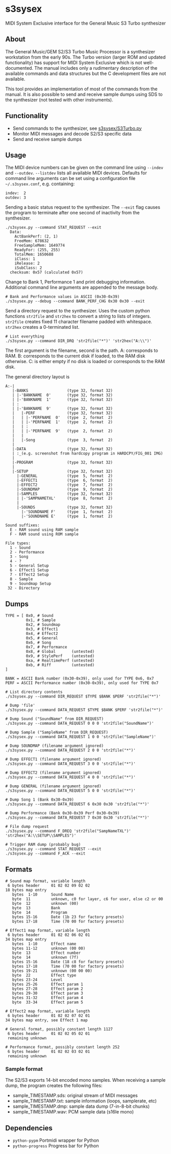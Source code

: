 # s3sysex
MIDI System Exclusive interface for the General Music S3 Turbo synthesizer

## About
The General Music/GEM S2/S3 Turbo Music Processor is a synthesizer workstation from the early 90s.  The Turbo version (larger ROM and updated functionality) has support for MIDI System Exclusive which is not well-documented.  The manual includes only a rudimentary description of the available commands and data structures but the C development files are not available.

This tool provides an implementation of most of the commands from the manual.  It is also possible to send and receive sample dumps using SDS to the synthesizer (not tested with other instruments).

## Functionality
* Send commands to the synthesizer, see [s3sysex/S3Turbo.py](https://github.com/jmechnich/s3sysex/blob/master/s3sysex/S3Turbo.py)
* Monitor MIDI messages and decode S2/S3 specific data
* Send and receive sample dumps

## Usage

The MIDI device numbers can be given on the command line using `--indev` and `--outdev`. `--listdev` lists all available MIDI devices. Defaults for command line arguments can be set using a configuration file `~/.s3sysex.conf`, e.g. containing:
```
indev:  2
outdev: 3
```
Sending a basic status request to the synthesizer. The `--exit` flag causes the program to terminate after one second of inactivity from the synthesizer.
```
./s3sysex.py --command STAT_REQUEST --exit
  Data:
    ActBankPerf: (2, 1)
    FreeMem: 678632
    FreeSampleMem: 1649774
    ReadyFor: (255, 255)
    TotalMem: 1650688
    iClass: 1
    iRelease: 2
    iSubClass: 2
  checksum: 0x57 (calculated 0x57)
```

Change to Bank 1, Performance 1 and print debugging information. Additional command line arguments are appended to the message body.
```
# Bank and Performance values in ASCII (0x30-0x39)
./s3sysex.py --debug --command BANK_PERF_CHG 0x30 0x30 --exit
```

Send a directory request to the synthesizer. Uses the custom python functions `str2file` and `str2hex` to convert a string to lists of integers. `str2file` creates fixed 11 character filename padded with whitespace.  `str2hex` creates a 0-terminated list.

```
# List everything
./s3sysex.py --command DIR_DRQ 'str2file("*")' 'str2hex("A:\\")'
```

The first argument is the filename, second is the path.
A: corresponds to RAM.
B: corresponds to the current disk if loaded, to the RAM disk otherwise.
C: is either empty if no disk is loaded or corresponds to the RAM disk.

The general directory layout is
```
A:-|
   |-BANKS                 (type 32, format 32)
   | |-'BANKNAME  0'       (type 32, format 32)
   | |-'BANKNAME  1'       (type 32, format 32)
   | :
   | |-'BANKNAME  9'       (type 32, format 32)
   |   |-PERF              (type 32, format 32)
   |   | |-'PERFNAME  0'   (type  2, format  2)
   |   | |-'PERFNAME  1'   (type  2, format  2)
   |   | :
   |   | |-'PERFNAME  9'   (type  2, format  2)
   |   |
   |   |-Song              (type  3, format  2)
   |
   |-DATA                  (type 32, format 32)
   | :_(e.g. screenshot from hardcopy program in HARDCPY/FIG_001 IMG)
   |
   |-PROGRAM               (type 32, format 32)
   |
   |-SETUP                 (type 32, format 32)
     |-GENERAL             (type  5, format  2)
     |-EFFECT1             (type  6, format  2)
     |-EFFECT2             (type  7, format  2)
     |-SOUNDMAP            (type  9, format  2)
     |-SAMPLES             (type 32, format 32)
     | |-'SAMPNAMETXL'     (type  8, format  2)
     |
     |-SOUNDS              (type 32, format 32)
       |-'SOUNDNAME F'     (type  1, format  2)
       |-'SOUNDNAME E'     (type  1, format  2)

Sound suffixes:
  E - RAM sound using RAM sample
  F - RAM sound using ROM sample

File types:
  1 - Sound
  2 - Performance
  3 - Song
  4 - ?
  5 - General Setup
  6 - Effect1 Setup
  7 - Effect2 Setup
  8 - Sample
  9 - Soundmap Setup
 32 - Directory
```

## Dumps
```
TYPE = [ 0x0, # Sound
         0x1, # Sample
         0x2, # Soundmap
         0x3, # Effect1
         0x4, # Effect2
         0x5, # General
         0x6, # Song
         0x7, # Performance
         0x8, # Global       (untested)
         0x9, # StylePerf    (untested)
         0xa, # RealtimePerf (untested)
         0xb, # Riff         (untested)
]

BANK = ASCII Bank number (0x30-0x39), only used for TYPE 0x6, 0x7
PERF = ASCII Performance number (0x30-0x39), only used for TYPE 0x7

# List directory contents
./s3sysex.py --command DIR_REQUEST $TYPE $BANK $PERF 'str2file("*")'

# Dump 'file'
./s3sysex.py --command DATA_REQUEST $TYPE $BANK $PERF 'str2file("*")'

# Dump Sound ("SoundName" from DIR_REQUEST)
./s3sysex.py --command DATA_REQUEST 0 0 0 'str2file("SoundName")'

# Dump Sample ("SampleName" from DIR_REQUEST)
./s3sysex.py --command DATA_REQUEST 1 0 0 'str2file("SampleName")'

# Dump SOUNDMAP (filename argument ignored)
./s3sysex.py --command DATA_REQUEST 2 0 0 'str2file("*")'

# Dump EFFECT1 (filename argument ignored)
./s3sysex.py --command DATA_REQUEST 3 0 0 'str2file("*")'

# Dump EFFECT2 (filename argument ignored)
./s3sysex.py --command DATA_REQUEST 4 0 0 'str2file("*")'

# Dump GENERAL (filename argument ignored)
./s3sysex.py --command DATA_REQUEST 5 0 0 'str2file("*")'

# Dump Song 1 (Bank 0x30-0x39)
./s3sysex.py --command DATA_REQUEST 6 0x30 0x30 'str2file("*")'

# Dump Performance (Bank 0x30-0x39 Perf 0x30-0x39)
./s3sysex.py --command DATA_REQUEST 7 0x30 0x30 'str2file("*")'

# File dump request
./s3sysex.py --command F_DREQ 'str2file("SampNameTXL")' 'str2hex("A:\\SETUP\\SAMPLES")'

# Trigger RAM dump (probably bug)
./s3sysex.py --command STAT_REQUEST --exit
./s3sysex.py --command F_ACK --exit
```

## Formats

```
# Sound map format, variable length
 6 bytes header     01 02 02 09 02 02
18 bytes map entry
   bytes  1-10      Sound Name
   byte  11         unknown, c0 for layer, c6 for user, else c2 or 00
   byte  12         unknown (00)
   byte  13         Bank
   byte  14         Program
   bytes 15-16      Date (1b 23 for factory presets)
   bytes 17-18      Time (70 00 for factory presets)

# Effect1 map format, variable length
 6 bytes header     01 02 02 06 02 01
34 bytes map entry
   bytes  1-10      Effect name
   bytes 11-12      unknown (00 00)
   byte  13         Effect number
   byte  14         unknown (7f)
   bytes 15-16      Date (18 c8 for factory presets)
   bytes 17-18      Time (70 00 for factory presets)
   bytes 19-21      unknown (00 00 00)
   byte  22         Effect type
   bytes 23-24      Level
   bytes 25-26      Effect param 1
   bytes 27-28      Effect param 2
   bytes 29-30      Effect param 3
   bytes 31-32      Effect param 4
   byte  33-34      Effect param 5

# Effect2 map format, variable length
 6 bytes header     01 02 02 07 02 01
34 bytes map entry, see Effect 1 map

# General format, possibly constant length 1127
 6 bytes header     01 02 02 05 02 01
 remaining unknown

# Performance format, possibly constant length 252
 6 bytes header     01 02 02 03 02 01
 remaining unknown
```

### Sample format
The S2/S3 exports 14-bit encoded mono samples. When receiving a sample dump, the program creates the following files:
* sample_TIMESTAMP.sds: original stream of MIDI messages
* sample_TIMESTAMP.txt: sample information (loops, samplerate, etc)
* sample_TIMESTAMP.dmp: sample data dump (7-in-8-bit chunks)
* sample_TIMESTAMP.wav: PCM sample data (s16le mono)

## Dependencies
* `python-pypm` Portmidi wrapper for Python
* `python-progress` Progress bar for Python
